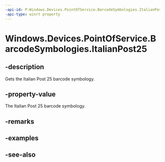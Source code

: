 ----api-id: P:Windows.Devices.PointOfService.BarcodeSymbologies.ItalianPost25
-api-type: winrt property
---<!-- Property syntaxpublic uint ItalianPost25 { get; }--># Windows.Devices.PointOfService.BarcodeSymbologies.ItalianPost25## -descriptionGets the Italian Post 25 barcode symbology.## -property-valueThe Italian Post 25 barcode symbology.## -remarks## -examples## -see-also